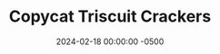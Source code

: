 ---
layout: post
title:  "Copycat Triscuit Crackers"
date:   2024-02-18 00:00:00 -0500
categories: 
- Recipes
- Finger Foods
permalink: /recipes/triscuits
image: /assets/Food/Finger Food/Triscuit/triscuit-cover.jpg
ing: triscuit-ing
facts: triscuit-facts
Prep: 15
Rest: 
Cook: 15
Source1: https://dontwastethecrumbs.com/3-ingredient-homemade-crackers-whole-grain-wheat-andor-spelt/#tasty-recipes-82680-jump-target
Source2: 
Description: Triscuits only contain 3 ingredients, making it very easy to reverse engineer the recipe from the nutrition facts. All the carbs, sodium, and fat are from the whole wheat flour, salt, and oil respectively, since each ingredient is essentially the only source of those macro and micro nutrients. I've swapped their vegetable oil for healthier EVOO, while still maintaining the whole wheat flour
Instructions: 
- In a large bowl, mix together the flour and salt until well combined. Add in spices here too if you'd like.  Optional additions include a teaspoon each of garlic powder, onion powder, or paprika. Pour in the oil and water, and bring together with your hands or a scraper to get a dough<br><br>

- Divide the dough in 4, and roll out each piece as thin as you can make it. Roll out on a piece of parchment paper or a silicone mat. Use a pizza wheel to cut into squares, and use a fork to prick holes in each cracker<br><br>
- <center><img src="/assets/Food/Finger Food/Triscuit/triscuit-2.jpg" alt="" class="instruction-image"></center><br>

- Bake in a preheated 350F oven for 10-15 minutes, or until the crackers are medium brown and begin to pull up at the edges.  Transfer to a wire rack to cool. Store in a sealed back at room temperature<br><br>

- I ended up with about 70 crackers, so a serving is about 8-9 crackers
---